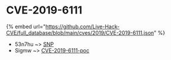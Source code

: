 # CVE-2019-6111
{% embed url="https://github.com/Live-Hack-CVE/full_database/blob/main/cves/2019/CVE-2019-6111.json" %}

* 53n7hu ~> [SNP](https://www.alice-snow.ru/2019/database/cve-2019-6111/snp-53n7hu)
* Sigmw ~> [CVE-2019-6111-poc](https://www.alice-snow.ru/2019/database/cve-2019-6111/cve-2019-6111-poc-sigmw)